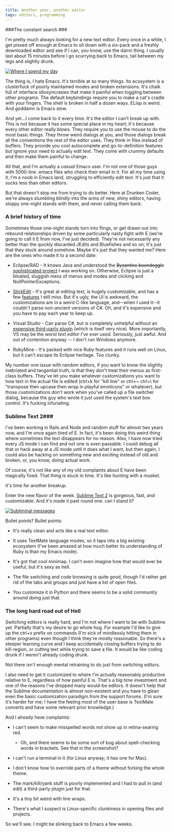 ```yaml
---
title: Another year, another editor
tags: editors, programming
---
```


###The constant search ###

I'm pretty much always looking for a new text editor. Every once in a while, I get pissed off enough at Emacs to sit down with a six-pack and a freshly downloaded editor and see if I can, you know, use the damn thing. I usually last about 15 minutes before I go scurrying back to Emacs, tail between my legs and slightly drunk.

[![Where I spend my day](blog/images/emacs_small.png)](blog/images/emacs.png)

The thing is, I hate Emacs. It's terrible at so many things. Its ecosystem is a clusterfuck of poorly maintained modes and broken extensions. It's chalk full of  interface idiosyncrasies that make it painful when toggling between other programs. The default keybindings require you to make a cat's cradle with your fingers. The shell is broken in half a dozen ways. ELisp is weird. And goddamn is Emacs slow.

And yet...I come back to it every time. It's the editor I can't break up with. This is not because it has some special place in my heart; it's because every other editor really blows. They require you to use the mouse to do the most basic things. They throw weird dialogs at you, and those dialogs break all the conventions the rest of the editor uses. They think in files instead of buffers. They provide you cool autocomplete and go-to-definition features but ignore your need to actually edit text. They come with crummy defaults and then make them painful to change.

All that, and I'm actually a *casual* Emacs user. I'm not one of those guys with 5000-line .emacs files who check their email in it. For all my time using it, I'm a noob in Emacs land, struggling to efficiently edit text. It's just that it sucks less than other editors.

But that doesn't stop me from trying to do better. Here at Drunken Coder, we're always stumbling blindly into the arms of new, shiny editors, having sloppy one-night stands with them, and never calling them back.

### A brief history of time ###

Sometimes those one-night stands turn into flings, or get drawn out into rebound relationships driven by some particularly nasty fight with E (we're going to call it E from now, I've just decided). They're not necessarily any better than the quickly discarded JEdits and Bluefishes and so on; it's just that they stuck around somehow. Maybe it's just that they wanted me? Here are the ones who made it to a second date:

 * Eclipse/RAD - It knows Java and understood the <s>Byzantine boondoggle</s> [sophisticated project](http://en.wikipedia.org/wiki/IBM_Workplace) I was working on. Otherwise, Eclipse is just a bloated, sluggish mess of menus and modes and clicking and NullPointerExceptions.

 * [SlickEdit](http://www.slickedit.com/products/slickedit) - It's great at editing text, is hugely customizable, and has a few [features](http://www.slickedit.com/products/slickedit/cool-features#surroundwith) I still miss. But it's ugly, the UI is awkward, the customizations are in a weird C-like language, and--when I used it--it couldn't parse non-ancient versions of C#. Oh, and it's expensive and you have to pay each year to keep up.

 * Visual Studio - Can parse C#, but is completely unhelpful without an [expensive third-party plugin](http://www.jetbrains.com/resharper/) (which is itself very nice). More importantly, VS may be the *worst text editor I've ever used*. Seriously, just awful. And out of contention anyway -- I don't run Windows anymore.

 * RubyMine - It's packed with nice Ruby features and it runs well on Linux, but it can't escape its Eclipse heritage. Too clunky.

 My number one issue with random editors, if you want to know the slightly inebriated and tangential truth, is that they don't treat their menus as first-class buffers. They've let you make whatever customizations you want to how text in the actual file is edited (ctrl+k for "kill line" or ctrl+~ ctrl+\ for "transpose then upcase then wrap in playful emoticons" or whatever), but those customizations don't work when you've called up a file switcher dialog, because the guy who wrote it just used the system's text box control. It's fucking infuriating.


### Sublime Text 2###
I've been working in Rails and Node and random stuff for almost two years now, and I'm once again tired of E. In fact, it's been doing this weird thing where sometimes the text disappears for no reason. Also, I have now tried every JS mode I can find and not one is even passable. I could debug all that or hack away at a JS mode until it does what I want, but then again, I could also be hacking on something new and exciting instead of old and broken, or, you know, doing actual work.

Of course, it's not like any of my old complaints about E have been magically fixed. That thing is stuck in time. It's like hunting with a musket.

It's time for another breakup.

Enter the new flavor of the week. [Sublime Text 2](http://www.sublimetext.com/) is gorgeous, fast, and customizable. And it's made it past round one: can I stand it?

[![Subliminal messages](blog/images/sublime_small.png)](blog/images/sublime.png)

Bullet points? Bullet points:

 * It's really clean and acts like a real text editor.

 * It uses TextMate language modes, so it taps into a big existing ecosystem (I've been amazed at how much better its understanding of Ruby is than my Emacs mode).

 * It's got that cool minimap. I can't even imagine how that would ever be useful, but it's sexy as hell. 

 * The file switching and code browsing is quite good, though I'd rather get rid of the tabs and groups and just have a list of open files.

 * You customize it in Python and there seems to be a solid community around doing just that.

### The long hard road out of Hell ###

Switching editors is really hard, and I'm not where I want to be with Sublime yet. Partially that's my desire to go whole hog. For example I'd like to give up the ctrl+x prefix on commands (I'm sick of mindlessly hitting them in other programs) even though I think they're mostly reasonable. So there's a steeper learning curve and I keep accidentally closing buffers trying to do kill-region, or cutting text while trying to save a file. It would be like coding drunk if I weren't already coding drunk.

Not there isn't enough mental retraining to do just from switching editors.

I also need to get it customized to where I'm actually reasonably productive relative to E, regardless of how painful E is. That's a big time investment and one of the reasons I've dropped many would-be editors. It doesn't help that the Sublime documentation is almost non-existent and you have to glean even the basic customization paradigm from the support forums. (I'm sure it's harder for me; I have the feeling most of the user base is TextMate converts and have some relevant prior knowledge.)

And I already have complaints:

 * I can't seem to make misspelled words not show up in retina-searing red. 
   * Oh, and there seems to be some sort of bug about spell-checking words in brackets. See that in the screenshot?

 * I can't run a terminal in it (for Linux anyway; it has one for Mac). 

 * I don't know how to override parts of a theme without forking the whole theme. 

 * The mark/kill/yank stuff is poorly implemented and I had to pull in (and edit) a third-party plugin just for that.

 * It's a tiny bit weird with line wraps.

 * There's what I suspect is Linux-specific clunkiness in opening files and projects.

So we'll see. I might be slinking back to Emacs a few weeks.
